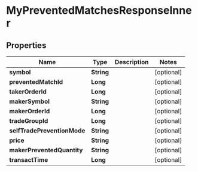 

# MyPreventedMatchesResponseInner


## Properties

| Name | Type | Description | Notes |
|------------ | ------------- | ------------- | -------------|
|**symbol** | **String** |  |  [optional] |
|**preventedMatchId** | **Long** |  |  [optional] |
|**takerOrderId** | **Long** |  |  [optional] |
|**makerSymbol** | **String** |  |  [optional] |
|**makerOrderId** | **Long** |  |  [optional] |
|**tradeGroupId** | **Long** |  |  [optional] |
|**selfTradePreventionMode** | **String** |  |  [optional] |
|**price** | **String** |  |  [optional] |
|**makerPreventedQuantity** | **String** |  |  [optional] |
|**transactTime** | **Long** |  |  [optional] |



